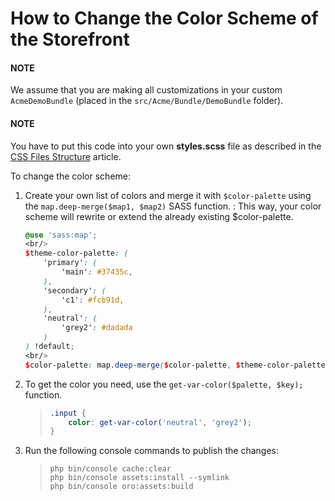 <a id="dev-doc-frontend-storefront-css-color-scheme"></a>

# How to Change the Color Scheme of the Storefront

#### NOTE
We assume that you are making all customizations in your custom `AcmeDemoBundle` (placed in the `src/Acme/Bundle/DemoBundle` folder).

#### NOTE
You have to put this code into your own **styles.scss** file as described in
the [CSS Files Structure](../css/index.md#dev-doc-frontend-css-theme-structure) article.

To change the color scheme:

1. Create your own list of colors and merge it with `$color-palette` using the `map.deep-merge($map1, $map2)` SASS function.
   : This way, your color scheme will rewrite or extend the already existing $color-palette.
     ```scss
     @use 'sass:map';
     <br/>
     $theme-color-palette: (
         'primary': (
             'main': #37435c,
         ),
         'secondary': (
             'c1': #fcb91d,
         ),
         'neutral': (
             'grey2': #dadada
         )
     ) !default;
     <br/>
     $color-palette: map.deep-merge($color-palette, $theme-color-palette);
     ```
2. To get the color you need, use the `get-var-color($palette, $key);` function.
   > ```scss
   > .input {
   >     color: get-var-color('neutral', 'grey2');
   > }
   > ```
3. Run the following console commands to publish the changes:
   > ```none
   > php bin/console cache:clear
   > php bin/console assets:install --symlink
   > php bin/console oro:assets:build
   > ```
